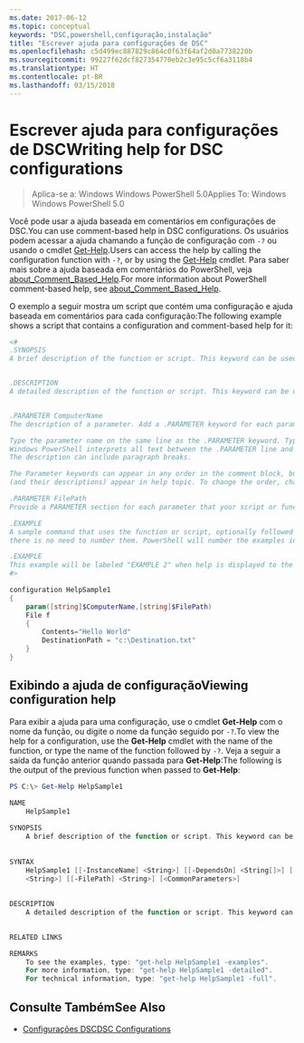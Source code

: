 ```yaml
---
ms.date: 2017-06-12
ms.topic: conceptual
keywords: "DSC,powershell,configuração,instalação"
title: "Escrever ajuda para configurações de DSC"
ms.openlocfilehash: c5d499ec887829c864c0f63f64af2d0a7738220b
ms.sourcegitcommit: 99227f62dcf827354770eb2c3e95c5cf6a3118b4
ms.translationtype: HT
ms.contentlocale: pt-BR
ms.lasthandoff: 03/15/2018
---
```

# <a name="writing-help-for-dsc-configurations"></a><span data-ttu-id="6e87c-103">Escrever ajuda para configurações de DSC</span><span class="sxs-lookup"><span data-stu-id="6e87c-103">Writing help for DSC configurations</span></span>

><span data-ttu-id="6e87c-104">Aplica-se a: Windows Windows PowerShell 5.0</span><span class="sxs-lookup"><span data-stu-id="6e87c-104">Applies To: Windows Windows PowerShell 5.0</span></span>

<span data-ttu-id="6e87c-105">Você pode usar a ajuda baseada em comentários em configurações de DSC.</span><span class="sxs-lookup"><span data-stu-id="6e87c-105">You can use comment-based help in DSC configurations.</span></span> <span data-ttu-id="6e87c-106">Os usuários podem acessar a ajuda chamando a função de configuração com `-?` ou usando o cmdlet [Get-Help](https://technet.microsoft.com/library/hh849696.aspx).</span><span class="sxs-lookup"><span data-stu-id="6e87c-106">Users can access the help by calling the configuration function with `-?`, or by using the [Get-Help](https://technet.microsoft.com/library/hh849696.aspx) cmdlet.</span></span> <span data-ttu-id="6e87c-107">Para saber mais sobre a ajuda baseada em comentários do PowerShell, veja [about_Comment_Based_Help](https://technet.microsoft.com/library/hh847834.aspx).</span><span class="sxs-lookup"><span data-stu-id="6e87c-107">For more information about PowerShell comment-based help, see [about_Comment_Based_Help](https://technet.microsoft.com/library/hh847834.aspx).</span></span>

<span data-ttu-id="6e87c-108">O exemplo a seguir mostra um script que contém uma configuração e ajuda baseada em comentários para cada configuração:</span><span class="sxs-lookup"><span data-stu-id="6e87c-108">The following example shows a script that contains a configuration and comment-based help for it:</span></span>

```powershell
<#
.SYNOPSIS
A brief description of the function or script. This keyword can be used only once for each configuration.


.DESCRIPTION
A detailed description of the function or script. This keyword can be used only once for each configuration.


.PARAMETER ComputerName
The description of a parameter. Add a .PARAMETER keyword for each parameter in the function or script syntax.

Type the parameter name on the same line as the .PARAMETER keyword. Type the parameter description on the lines following the .PARAMETER keyword. 
Windows PowerShell interprets all text between the .PARAMETER line and the next keyword or the end of the comment block as part of the parameter description. 
The description can include paragraph breaks.

The Parameter keywords can appear in any order in the comment block, but the function or script syntax determines the order in which the parameters 
(and their descriptions) appear in help topic. To change the order, change the syntax.

.PARAMETER FilePath
Provide a PARAMETER section for each parameter that your script or function accepts.

.EXAMPLE
A sample command that uses the function or script, optionally followed by sample output and a description. Repeat this keyword for each example. If you have multiple examples,
there is no need to number them. PowerShell will number the examples in help text.

.EXAMPLE
This example will be labeled "EXAMPLE 2" when help is displayed to the user.
#>

configuration HelpSample1
{
    param([string]$ComputerName,[string]$FilePath)
    File f
    {
        Contents="Hello World"
        DestinationPath = "c:\Destination.txt"
    }
}
```

## <a name="viewing-configuration-help"></a><span data-ttu-id="6e87c-109">Exibindo a ajuda de configuração</span><span class="sxs-lookup"><span data-stu-id="6e87c-109">Viewing configuration help</span></span>

<span data-ttu-id="6e87c-110">Para exibir a ajuda para uma configuração, use o cmdlet **Get-Help** com o nome da função, ou digite o nome da função seguido por `-?`.</span><span class="sxs-lookup"><span data-stu-id="6e87c-110">To view the help for a configuration, use the **Get-Help** cmdlet with the name of the function, or type the name of the function followed by `-?`.</span></span> <span data-ttu-id="6e87c-111">Veja a seguir a saída da função anterior quando passada para **Get-Help**:</span><span class="sxs-lookup"><span data-stu-id="6e87c-111">The following is the output of the previous function when passed to **Get-Help**:</span></span>

```powershell
PS C:\> Get-Help HelpSample1

NAME
    HelpSample1
    
SYNOPSIS
    A brief description of the function or script. This keyword can be used only once for each configuration.
    
    
SYNTAX
    HelpSample1 [[-InstanceName] <String>] [[-DependsOn] <String[]>] [[-OutputPath] <String>] [[-ConfigurationData] <Hashtable>] [[-ComputerName] 
    <String>] [[-FilePath] <String>] [<CommonParameters>]
    
    
DESCRIPTION
    A detailed description of the function or script. This keyword can be used only once for each configuration.
    

RELATED LINKS

REMARKS
    To see the examples, type: "get-help HelpSample1 -examples".
    For more information, type: "get-help HelpSample1 -detailed".
    For technical information, type: "get-help HelpSample1 -full".
```

## <a name="see-also"></a><span data-ttu-id="6e87c-112">Consulte Também</span><span class="sxs-lookup"><span data-stu-id="6e87c-112">See Also</span></span>
* [<span data-ttu-id="6e87c-113">Configurações DSC</span><span class="sxs-lookup"><span data-stu-id="6e87c-113">DSC Configurations</span></span>](configurations.md)

